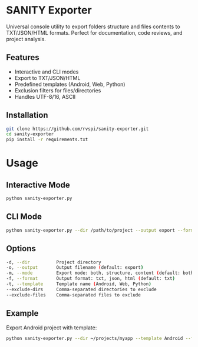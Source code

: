# SANITY Exporter

Universal console utility to export folders structure and files contents to TXT/JSON/HTML formats.
Perfect for documentation, code reviews, and project analysis.

## Features
- Interactive and CLI modes
- Export to TXT/JSON/HTML
- Predefined templates (Android, Web, Python)
- Exclusion filters for files/directories
- Handles UTF-8/16, ASCII

## Installation
```bash
git clone https://github.com/rvspi/sanity-exporter.git
cd sanity-exporter
pip install -r requirements.txt
```

# Usage

## Interactive Mode
```bash
python sanity-exporter.py
```

## CLI Mode
```bash
python sanity-exporter.py --dir /path/to/project --output export --format html --mode both
```

## Options
```bash
-d, --dir          Project directory
-o, --output       Output filename (default: export)
-m, --mode         Export mode: both, structure, content (default: both)
-f, --format       Output format: txt, json, html (default: txt)
-t, --template     Template name (Android, Web, Python)
--exclude-dirs     Comma-separated directories to exclude
--exclude-files    Comma-separated files to exclude
```

## Example
Export Android project with template:
```bash
python sanity-exporter.py --dir ~/projects/myapp --template Android --format json
```
